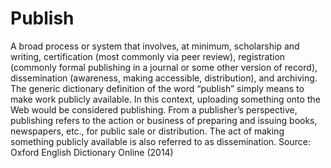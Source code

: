 # Publish
A broad process or system that involves, at minimum, scholarship and writing, certification (most commonly via peer review), registration (commonly formal publishing in a journal or some other version of record), dissemination (awareness, making accessible, distribution), and archiving.
The generic dictionary definition of the word “publish” simply means to make work publicly available. In this context, uploading something onto the Web would be considered publishing. From a publisher’s perspective, publishing refers to the action or business of preparing and issuing books, newspapers, etc., for public sale or distribution. The act of making something publicly available is also referred to as dissemination.
Source: Oxford English Dictionary Online (2014)